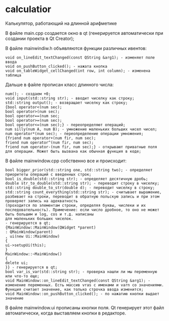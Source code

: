 # calculatior
Калькулятор, работающий на длинной арифметике

В файле main.cpp создается окно в qt (генерируется автоматически при создании проекта в Qt Creator);

В файле mainwindiw.h объявляются функции различных ивентов: 

    void on_lineEdit_textChanged(const QString &arg1); - изменяет поле ввода
    void on_pushButton_clicked(); - нажата кнопка
    void on_tableWidget_cellChanged(int row, int column); - изменена таблица
    
Дальше в файле прописан класс длинного числа: 

    num(); - создаем +0;
    void input(std::string str); - вводит чиселку как строку;
    std::string output(); - возвращает чиселку как строку;
    {bool operator<(num sec);
    bool operator>(num sec);
    bool operator==(num sec;
    bool operator>=(num sec);
    bool operator<=(num sec);} - переопределяют операций; 
    num silly(num A, num B); - умножение маленьких больших чисел чисел;
    num operator*(num sec); - переопределение операции умножения;
    {friend num operator+(num fir, num sec);
    friend num operator^(num fir, num sec);
    friend num operator-(num fir, num sec);} - открывают приватные поля для операции. Может быть вызвана как обычная функция в коде;
    
В файле mainwindow.cpp собственно все и происходит: 

    bool bigger_prior(std::string one, std::string two); - определяет приоритеты операций с введенных строк;
    bool is_double(std::string str); - определяет десятичную дробь;
    double str_to_double(std::string str); - переводит строку в чиселку;
    std::string double_to_str(double d); - переводит чиселку в строку;
    std::string count_everything(std::string str); - считывает выражение, разбивает на строки, переводит в обратную польскую запись и при этом проверяет запись на адекватность
    (проходится по элементам строки, определяя буквы, числеки и их последовательность). Примечение: если число дробное, то оно не может быть большим и log, cos и т.д. написаны
    для маленьких больших чиселок. 
    - генерируется в qt;
    {MainWindow::MainWindow(QWidget *parent)
    : QMainWindow(parent)
    , ui(new Ui::MainWindow)
    {
    ui->setupUi(this);
    }
    MainWindow::~MainWindow()
    {
    delete ui;
    }} - генерируется в qt;
    bool var_is_var(std::string str); - проверка нашли ли мы переменную или что-то еще;
    void MainWindow::on_lineEdit_textChanged(const QString &arg1); - изменение переменных. Есть массив vras с именами и varn со значениями. Функция считает значение, как только строчка ввода изменится;
    void MainWindow::on_pushButton_clicked(); - по нажатию кнопки выдает значение
    
В файле mainwindow.ui прописаны кнопки поля. Qt генерирует этот файл автоматически, когда выставляем кнопки в редакторе. 

    
    
